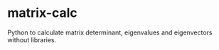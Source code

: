 # matrix-calc
Python to calculate matrix determinant, eigenvalues and eigenvectors without libraries.
